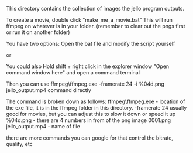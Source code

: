 This directory contains the collection of images the jello program outputs.

To create a movie, double click "make_me_a_movie.bat"
This will run ffmpeg on whatever is in your folder.
(remember to clear out the pngs first or run it on another folder)


You have two options: Open the bat file and modify the script yourself

or

You could also  Hold shift + right click in the explorer window 
"Open command window here"
and open a command terminal

Then you can use 
ffmpeg\ffmpeg.exe -framerate 24 -i %04d.png jello_output.mp4
command directly



The command is broken down as follows:
ffmpeg\ffmpeg.exe  - location of the exe file, it is in the ffmpeg folder in this directory.
-framerate   24    usually good for movies, but you can adjust this to slow it down or speed it up
%04d.png    -  there are 4 numbers in from of the png image 0001.png
jello_output.mp4  - name of file


there are more commands you can google for that control the bitrate, quality, etc